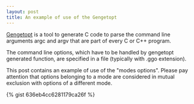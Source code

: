 ```yaml
---
layout: post
title: An example of use of the Gengetopt
---
```


[Gengetopt](http://www.gnu.org/software/gengetopt/gengetopt.html) is a tool to generate C code to parse the command line arguments argc and argv that are part of every C or C++ program.

The command line options, which have to be handled by gengetopt generated function, are specified in a file (typically with .ggo extension).

This post contains an example of use of the "modes options". Please pay attention that options belonging to a mode are considered in mutual exclusion with options of a different mode.

{% gist 636eb4cc6281179ca26f  %}
